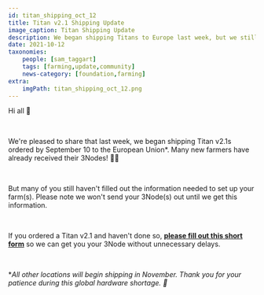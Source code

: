 ```yaml
---
id: titan_shipping_oct_12
title: Titan v2.1 Shipping Update
image_caption: Titan Shipping Update
description: We began shipping Titans to Europe last week, but we still need information from many farmers.
date: 2021-10-12
taxonomies:
    people: [sam_taggart]
    tags: [farming,update,community]
    news-category: [foundation,farming]
extra:
    imgPath: titan_shipping_oct_12.png
---
```


Hi all 👋

<br/>

We're pleased to share that last week, we began shipping Titan v2.1s ordered by September 10 to the European Union*. Many new farmers have already received their 3Nodes! 👩‍🌾

<br/>

But many of you still haven't filled out the information needed to set up your farm(s). Please note we won't send your 3Node(s) out until we get this information.

<br/>

If you ordered a Titan v2.1 and haven't done so, **[please fill out this short form](https://forms.gle/p8947F8kytTpcJKW6)** so we can get you your 3Node without unnecessary delays.

<br/>

**All other locations will begin shipping in November. Thank you for your patience during this global hardware shortage. 🙏*